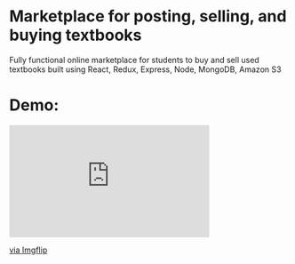 # Marketplace for posting, selling, and buying textbooks

Fully functional online marketplace for students to buy and sell used textbooks built using React, Redux, Express, Node, MongoDB, Amazon S3

# Demo:

<div style="width:360px;max-width:100%;"><div style="height:0;padding-bottom:56.11%;position:relative;"><iframe width="360" height="202" style="position:absolute;top:0;left:0;width:100%;height:100%;" frameBorder="0" src="https://imgflip.com/embed/48922x"></iframe></div><p><a href="https://imgflip.com/gif/48922x">via Imgflip</a></p></div>
